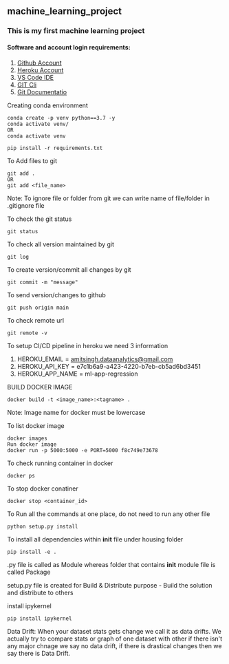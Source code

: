 ## machine_learning_project
### This is my first machine learning project
#### Software and account login requirements:

1. [Github Account](https://github.com)
2. [Heroku Account](https://id.heroku.com/login)
3. [VS Code IDE](https://code.visualstudio.com/download)
4. [GIT Cli](https://git-scm.com/downloads)
5. [Git Documentatio](https://git-scm.com/docs/gittutorial)

Creating conda environment
```
conda create -p venv python==3.7 -y
conda activate venv/
OR
conda activate venv

pip install -r requirements.txt
```
To Add files to git
```
git add .
OR
git add <file_name>
```
Note: To ignore file or folder from git we can write name of file/folder in .gitignore file

To check the git status
```
git status
```
To check all version maintained by git
```
git log
```
To create version/commit all changes by git
```
git commit -m "message"
```
To send version/changes to github
```
git push origin main
```
To check remote url
```
git remote -v
```
To setup CI/CD pipeline in heroku we need 3 information
1. HEROKU_EMAIL = amitsingh.dataanalytics@gmail.com
2. HEROKU_API_KEY = e7c1b6a9-a423-4220-b7eb-cb5ad6bd3451
3. HEROKU_APP_NAME = ml-app-regression

BUILD DOCKER IMAGE
```
docker build -t <image_name>:<tagname> .
```
Note: Image name for docker must be lowercase

To list docker image
```
docker images
Run docker image
docker run -p 5000:5000 -e PORT=5000 f8c749e73678
```
To check running container in docker
```
docker ps
```
To stop docker conatiner
```
docker stop <container_id>
```

To Run all the commands at one place, do not need to run any other file
```
python setup.py install
```

To install all dependencies within __init__ file under housing folder
```
pip install -e .
```
.py file is called as Module whereas folder that contains __init__ module file  is called Package

setup.py file is created for Build & Distribute purpose - Build the solution and distribute to others

install ipykernel
```
pip install ipykernel
```
Data Drift:
When your dataset stats gets change we call it as data drifts. We actually try to compare stats or graph of one dataset with other if there isn't any major chnage we say no data drift, if there is drastical changes then we say there is Data Drift.

